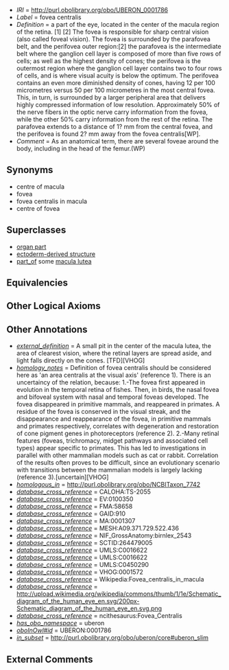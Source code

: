  * *IRI* = http://purl.obolibrary.org/obo/UBERON_0001786
 * *Label* = fovea centralis
 * *Definition* = a part of the eye, located in the center of the macula region of the retina. [1] [2] The fovea is responsible for sharp central vision (also called foveal vision). The fovea is surrounded by the parafovea belt, and the perifovea outer region:[2] the parafovea is the intermediate belt where the ganglion cell layer is composed of more than five rows of cells; as well as the highest density of cones; the perifovea is the outermost region where the ganglion cell layer contains two to four rows of cells, and is where visual acuity is below the optimum. The perifovea contains an even more diminished density of cones, having 12 per 100 micrometres versus 50 per 100 micrometres in the most central fovea. This, in turn, is surrounded by a larger peripheral area that delivers highly compressed information of low resolution. Approximately 50% of the nerve fibers in the optic nerve carry information from the fovea, while the other 50% carry information from the rest of the retina. The parafovea extends to a distance of 1? mm from the central fovea, and the perifovea is found 2? mm away from the fovea centralis[WP].
 * *Comment* = As an anatomical term, there are several foveae around the body, including in the head of the femur.(WP)

## Synonyms

 * centre of macula
 * fovea
 * fovea centralis in macula
 * centre of fovea

## Superclasses

 * [organ part](../../UBERON/64/UBERON_0000064.md)
 * [ectoderm-derived structure](../../UBERON/21/UBERON_0004121.md)
 * [part_of](../../BFO/50/BFO_0000050.md) some [macula lutea](../../UBERON/53/UBERON_0000053.md)

## Equivalencies


## Other Logical Axioms


## Other Annotations

 * *[external_definition](../../UBPROP/01/UBPROP_0000001.md)* = A small pit in the center of the macula lutea, the area of clearest vision, where the retinal layers are spread aside, and light falls directly on the cones. [TFD][VHOG]
 * *[homology_notes](../../UBPROP/03/UBPROP_0000003.md)* = Definition of fovea centralis should be considered here as 'an area centralis at the visual axis' (reference 1). There is an uncertaincy of the relation, because: 1.-The fovea first appeared in evolution in the temporal retina of fishes. Then, in birds, the nasal fovea and bifoveal system with nasal and temporal foveas developed. The fovea disappeared in primitive mammals, and reappeared in primates. A residue of the fovea is conserved in the visual streak, and the disappearance and reappearance of the fovea, in primitive mammals and primates respectively, correlates with degeneration and restoration of cone pigment genes in photoreceptors (reference 2). 2.-Many retinal features (foveas, trichromacy, midget pathways and associated cell types) appear specific to primates. This has led to investigations in parallel with other mammalian models such as cat or rabbit. Correlation of the results often proves to be difficult, since an evolutionary scenario with transitions between the mammalian models is largely lacking (reference 3).[uncertain][VHOG]
 * *[homologous_in](../../core#homologous/in/core#homologous_in.md)* = http://purl.obolibrary.org/obo/NCBITaxon_7742
 * *[database_cross_reference](../../ef/oboInOwl#hasDbXref.md)* = CALOHA:TS-2055
 * *[database_cross_reference](../../ef/oboInOwl#hasDbXref.md)* = EV:0100350
 * *[database_cross_reference](../../ef/oboInOwl#hasDbXref.md)* = FMA:58658
 * *[database_cross_reference](../../ef/oboInOwl#hasDbXref.md)* = GAID:910
 * *[database_cross_reference](../../ef/oboInOwl#hasDbXref.md)* = MA:0001307
 * *[database_cross_reference](../../ef/oboInOwl#hasDbXref.md)* = MESH:A09.371.729.522.436
 * *[database_cross_reference](../../ef/oboInOwl#hasDbXref.md)* = NIF_GrossAnatomy:birnlex_2543
 * *[database_cross_reference](../../ef/oboInOwl#hasDbXref.md)* = SCTID:264479005
 * *[database_cross_reference](../../ef/oboInOwl#hasDbXref.md)* = UMLS:C0016622
 * *[database_cross_reference](../../ef/oboInOwl#hasDbXref.md)* = UMLS:C0016622
 * *[database_cross_reference](../../ef/oboInOwl#hasDbXref.md)* = UMLS:C0450290
 * *[database_cross_reference](../../ef/oboInOwl#hasDbXref.md)* = VHOG:0001572
 * *[database_cross_reference](../../ef/oboInOwl#hasDbXref.md)* = Wikipedia:Fovea_centralis_in_macula
 * *[database_cross_reference](../../ef/oboInOwl#hasDbXref.md)* = http://upload.wikimedia.org/wikipedia/commons/thumb/1/1e/Schematic_diagram_of_the_human_eye_en.svg/200px-Schematic_diagram_of_the_human_eye_en.svg.png
 * *[database_cross_reference](../../ef/oboInOwl#hasDbXref.md)* = ncithesaurus:Fovea_Centralis
 * *[has_obo_namespace](../../ce/oboInOwl#hasOBONamespace.md)* = uberon
 * *[oboInOwl#id](../../id/oboInOwl#id.md)* = UBERON:0001786
 * *[in_subset](../../et/oboInOwl#inSubset.md)* = http://purl.obolibrary.org/obo/uberon/core#uberon_slim

## External Comments

